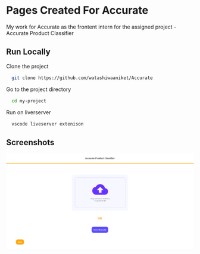 
# Pages Created For Accurate

My work for Accurate as the frontent intern for the assigned project - Accurate Product Classifier




## Run Locally

Clone the project

```bash
  git clone https://github.com/watashiwaaniket/Accurate
```

Go to the project directory

```bash
  cd my-project
```

Run on liverserver

```bash
  vscode liveserver extenison
```


## Screenshots

![App Screenshot](https://github.com/watashiwaaniket/Accurate/blob/master/screenshots/1.png)

